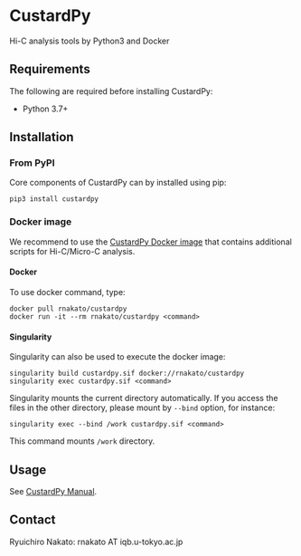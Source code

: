 # CustardPy

Hi-C analysis tools by Python3 and Docker


## Requirements

The following are required before installing CustardPy:

- Python 3.7+

## Installation

### From PyPI

Core components of CustardPy can by installed using pip:

    pip3 install custardpy

### Docker image

We recommend to use the [CustardPy Docker image](https://hub.docker.com/r/rnakato/custardpy) that contains additional scripts for Hi-C/Micro-C analysis.

#### Docker 
To use docker command, type:

    docker pull rnakato/custardpy
    docker run -it --rm rnakato/custardpy <command>

#### Singularity

Singularity can also be used to execute the docker image:

    singularity build custardpy.sif docker://rnakato/custardpy
    singularity exec custardpy.sif <command>

Singularity mounts the current directory automatically. If you access the files in the other directory, please mount by `--bind` option, for instance:

    singularity exec --bind /work custardpy.sif <command>
    
This command mounts `/work` directory.

## Usage

See [CustardPy Manual](https://custardpy.readthedocs.io/en/latest/).

## Contact

Ryuichiro Nakato: rnakato AT iqb.u-tokyo.ac.jp
